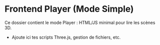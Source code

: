 # Frontend Player (Mode Simple)

Ce dossier contient le mode Player : HTML/JS minimal pour lire les scènes 3D.
- Ajoute ici tes scripts Three.js, gestion de fichiers, etc.
